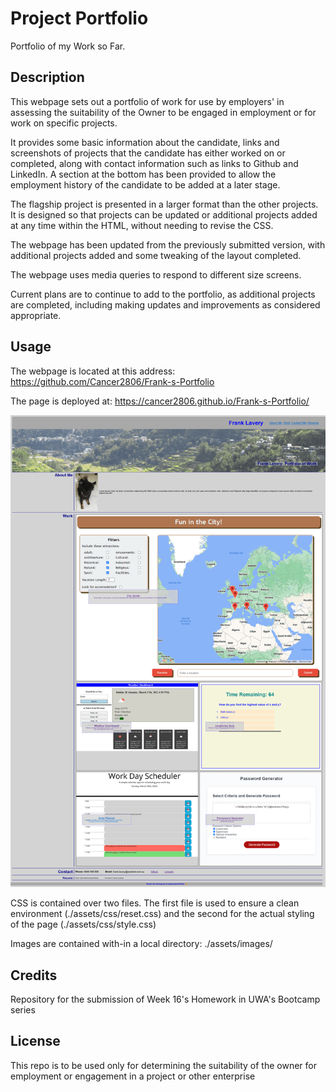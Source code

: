 # Project Portfolio
Portfolio of my Work so Far.

## Description
This webpage sets out a portfolio of work for use by employers' in assessing the suitability of the Owner to be engaged in employment or for work on specific projects.

It provides some basic information about the candidate, links and screenshots of projects that the candidate has either worked on or completed, along with contact information such as links to Github and LinkedIn.  A section at the bottom has been provided to allow the employment history of the candidate to be added at a later stage.
 
The flagship project is presented in a larger format than the other projects.  It is designed so that projects can be updated or additional projects added at any time within the HTML, without needing to revise the CSS.

 The webpage has been updated from the previously submitted version, with additional projects added and some tweaking of the layout completed.

 The webpage uses media queries to respond to different size screens.

 Current plans are to continue to add to the portfolio, as additional projects are completed, including making updates and improvements as considered appropriate.


## Usage
The webpage is located at this address:  https://github.com/Cancer2806/Frank-s-Portfolio

The page is deployed at: https://cancer2806.github.io/Frank-s-Portfolio/


![Application Screenshot](./assets/images/PortfolioScreenshot.png)

CSS is contained over two files.  The first file is used to ensure a clean environment (./assets/css/reset.css) and the second for the actual styling of the page (./assets/css/style.css)

Images are contained with-in a local directory:  ./assets/images/


## Credits
Repository for the submission of Week 16's Homework in UWA's Bootcamp series


## License
This repo is to be used only for determining the suitability of the owner for employment or engagement in a project or other enterprise
